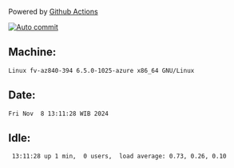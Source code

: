Powered by [Github Actions](https://github.com/features/actions)

[![Auto commit](https://github.com/hiage/workstation/workflows/Auto%20commit/badge.svg)](https://github.com/hiage/workstation/actions?query=workflow%3A%22Auto+commit%22)

## Machine:
```
Linux fv-az840-394 6.5.0-1025-azure x86_64 GNU/Linux
```
## Date:
```
Fri Nov  8 13:11:28 WIB 2024
```
## Idle:
```
 13:11:28 up 1 min,  0 users,  load average: 0.73, 0.26, 0.10
```
